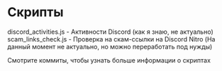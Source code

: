 # Скрипты

discord_activities.js - Активности Discord (как я знаю, не актуально)
scam_links_check.js - Проверка на скам-ссылки на Discord Nitro (На данный момент не актуально, но можно переработать под нужды)


Смотрите коммиты, чтобы узнать больше информации о скриптах
